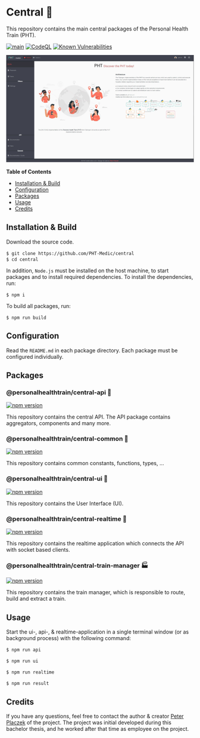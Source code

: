 # Central 🐋
This repository contains the main central packages of the Personal Health Train (PHT).

[![main](https://github.com/PHT-Medic/central/actions/workflows/main.yml/badge.svg)](https://github.com/PHT-Medic/central/actions/workflows/main.yml)
[![CodeQL](https://github.com/PHT-Medic/central/actions/workflows/codeql.yml/badge.svg)](https://github.com/PHT-Medic/central/actions/workflows/codeql.yml)
[![Known Vulnerabilities](https://snyk.io/test/github/PHT-Medic/central/badge.svg)](https://snyk.io/test/github/PHT-Medic/central)

![](assets/ui.jpg)

**Table of Contents**

- [Installation & Build](#installation--build)
- [Configuration](#configuration)
- [Packages](#packages)
- [Usage](#usage)
- [Credits](#credits)

## Installation & Build
Download the source code.

```shell
$ git clone https://github.com/PHT-Medic/central
$ cd central
```

In addition, `Node.js` must be installed on the host machine, to start packages and to install required dependencies.
To install the dependencies, run:

```shell
$ npm i
```

To build all packages, run:

```shell
$ npm run build
```

## Configuration
Read the `README.md` in each package directory. Each package must be configured individually.

## Packages

### @personalhealthtrain/central-api 🌴
[![npm version](https://badge.fury.io/js/@personalhealthtrain%2Fcentral-api.svg)](https://badge.fury.io/js/@personalhealthtrain%2Fcentral-api)

This repository contains the central API. The API package contains aggregators, components and many more.

### @personalhealthtrain/central-common 🧱
[![npm version](https://badge.fury.io/js/@personalhealthtrain%2Fcentral-common.svg)](https://badge.fury.io/js/@personalhealthtrain%2Fcentral-common)

This repository contains common constants, functions, types, ...

### @personalhealthtrain/central-ui 🧸

[![npm version](https://badge.fury.io/js/@personalhealthtrain%2Fcentral-ui.svg)](https://badge.fury.io/js/@personalhealthtrain%2Fcentral-ui)

This repository contains the User Interface (UI).


### @personalhealthtrain/central-realtime 🚄

[![npm version](https://badge.fury.io/js/@personalhealthtrain%2Fcentral-realtime.svg)](https://badge.fury.io/js/@personalhealthtrain%2Fcentral-realtime)

This repository contains the realtime application which connects the API with socket based clients.

### @personalhealthtrain/central-train-manager 🏭

[![npm version](https://badge.fury.io/js/@personalhealthtrain%2Fcentral-result.svg)](https://badge.fury.io/js/@personalhealthtrain%2Fcentral-result)

This repository contains the train manager, which is responsible to route, build and extract a train.

## Usage
Start the ui-, api-, & realtime-application in a single terminal window (or as background process) with the following command:
```shell
$ npm run api
```

```shell
$ npm run ui
```

```shell
$ npm run realtime
```

```shell
$ npm run result
```

## Credits
If you have any questions, feel free to contact the author & creator [Peter Placzek](https://github.com/tada5hi)  of the project.
The project was initial developed during this bachelor thesis, and he worked after that time as employee
on the project.

